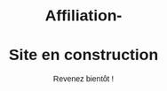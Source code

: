 # Affiliation-
<html>
<head>
  <meta charset="UTF-8">
</head>
<body style="font-family: sans-serif; text-align: center; padding-top: 100px;">
  <h1>Site en construction</h1>
  <p>Revenez bientôt !</p>
</body>
</html>

